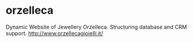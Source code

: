 # orzelleca
Dynamic Website of Jewellery Orzelleca. Structuring database and CRM support.
http://www.orzellecagioielli.it/
